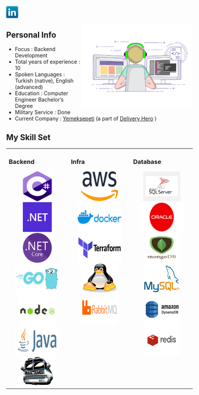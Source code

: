 ## 

[![LinkedIn](icons/linkedin.png)](https://www.linkedin.com/in/firatatceken/)


<img align="right" src="icons/coder.gif" alt="Coder GIF" width="300">



## Personal Info
 - Focus                        : Backend Development
 - Total years of experience    : 10
 - Spoken Languages             : Turkish (native), English (advanced)
 - Education                    : Computer Engineer Bachelor’s Degree
 - Military Service		        : Done
 - Current Company		        : <a href="http://www.yemeksepeti.com">Yemeksepeti</a> (a part of <a href="http://www.deliveryhero.com">Delivery Hero</a> )


## My Skill Set  
<table><tr><td valign="top" width="33%">

### Backend  
<div align="center">  
<img title="CSharp" alt="CSharp" src="icons/csharp.png" width="78" height="80"  />
<img title="Dotnet" alt="Dotnet" src="icons/dotnet.png" width="78" height="80"  />
<img title="DotnetCore" alt="DotnetCore" src="icons/dotnetcore.png" width="78" height="80"  />
<img title="GoLang" alt="Golang" src="icons/golang.png" width="120" height="80"  />
<img title="NodeJS" alt="NodeJS" src="icons/node.png" width="100" height="80" />
<img title="JAVA" alt="JAVA" src="icons/java.png" width="120" height="80" />
<a href="https://masstransit-project.com/"> <img title="MassTransit" alt="MassTransit" src="icons/masstransit.jfif" width="100" height="80" /></a>
</div></td><td valign="top" width="33%">

### Infra  
<div align="center">  
<img title="AWS" alt="AWS" src="icons/aws.svg" width="100" height="80" />
<img title="Docker" alt="Docker" src="icons/docker.png" width="120" height="80" />
<img title="Terraform" alt="Terraform" src="icons/terraform.png" width="120" height="80" />
<img title="Linux" alt="Linux" src="icons/linux-tux.svg" width="100" height="80" />
<img title="RabbitMQ" alt="RabbitMQ" src="icons/rabbit.png" width="100" height="80" />

</div></td><td valign="top" width="33%">

### Database  
<div align="center">  
<img title="SQL Server" alt="SQL Server" src="icons/sqlserver.png" width="100" height="80" />
<img title="Oracle" alt="Oracle" src="icons/oracle.png" width="120" height="80" />
<img title="MongoDB" alt="MongoDB" src="icons/mongodb.png" width="100" height="80" />
<img title="MySql" alt="MySql" src="icons/mysql.png" width="100" height="80"  />
<img title="DynamoDB" alt="DynamoDB" src="icons/dynamodb.png" width="100" height="80"  />
<img title="Redis" alt="Redis" src="icons/redis.png" width="100" height="80"  />
 
</div></td></tr></table>  

<br/>